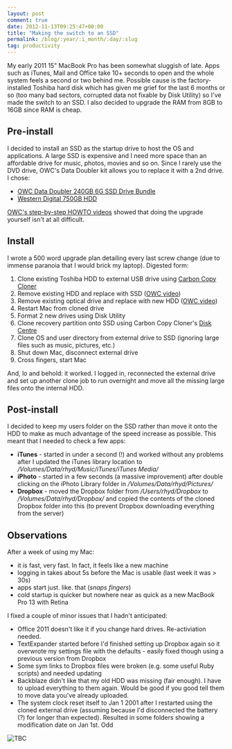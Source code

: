 ```yaml
---
layout: post
comment: true
date: 2012-11-13T09:25:47+00:00
title: "Making the switch to an SSD"
permalink: /blog/:year/:i_month/:day/:slug
tag: productivity
---
```

<p>My early 2011 15" MacBook Pro has been somewhat sluggish of late. Apps such as iTunes, Mail and Office take 10+ seconds to open and the whole system feels a second or two behind me. Possible cause is the factory-installed Toshiba hard disk which has given me grief for the last 6 months or so (too many bad sectors, corrupted data not fixable by Disk Utility) so I've made the switch to an SSD. I also decided to upgrade the RAM from 8GB to 16GB since RAM is cheap.</p>

<h2 id="preinstall">Pre-install</h2>

<p>I decided to install an SSD as the startup drive to host the OS and applications. A large SSD is expensive and I need more space than an affordable drive for music, photos, movies and so on. Since I rarely use the DVD drive, OWC's Data Doubler kit allows you to replace it with a 2nd drive. I chose:</p>

<ul>
<li><a href="http://eshop.macsales.com/item/OWC/DDMBSSD240/">OWC Data Doubler 240GB 6G SSD Drive Bundle</a></li>
<li><a href="http://wdc.com/en/products/products.aspx?id=800">Western Digital 750GB HDD</a></li>
</ul>

<p><a href="http://eshop.macsales.com/installvideos/macbookpro_15_unibody_early11/">OWC's step-by-step HOWTO videos</a> showed that doing the upgrade yourself isn't at all difficult.</p>

<h2 id="install">Install</h2>

<p>I wrote a 500 word upgrade plan detailing every last screw change (due to immense paranoia that I would brick my laptop). Digested form:</p>

<ol>
<li>Clone existing Toshiba HDD to external USB drive using <a href="http://www.bombich.com">Carbon Copy Cloner</a></li>
<li>Remove existing HDD and replace with SSD (<a href="http://eshop.macsales.com/installvideos/macbookpro_15_unibody_early11_hd_h/">OWC video</a>)</li>
<li>Remove existing optical drive and replace with new HDD (<a href="http://eshop.macsales.com/installvideos/macbookpro_15_unibody_early11_dd/">OWC video</a>)</li>
<li>Restart Mac from cloned drive</li>
<li>Format 2 new drives using Disk Utility</li>
<li>Clone recovery partition onto SSD using Carbon Copy Cloner's <a href="http://www.bombich.com/software/docs/CCC/en.lproj/advanced-strategies/the-disk-center.html">Disk Centre</a></li>
<li>Clone OS and user directory from external drive to SSD (ignoring large files such as music, pictures, etc.)</li>
<li>Shut down Mac, disconnect external drive</li>
<li>Cross fingers, start Mac</li>
</ol>

<p>And, lo and behold: it worked. I logged in, reconnected the external drive and set up another clone job to run overnight and move all the missing large files onto the internal HDD.</p>

<h2 id="postinstall">Post-install</h2>

<p>I decided to keep my users folder on the SSD rather than move it onto the HDD to make as much advantage of the speed increase as possible. This meant that I needed to check a few apps:</p>

<ul>
<li><strong>iTunes</strong> - started in under a second (!) and worked without any problems after I updated the iTunes library location to <em>/Volumes/Data/rhyd/Music/iTunes/iTunes Media/</em></li>
<li><strong>iPhoto</strong> -  started in a few seconds (a massive improvement) after double clicking on the iPhoto Library folder in <em>/Volumes/Data/rhyd/Pictures/</em></li>
<li><strong>Dropbox</strong> - moved the Dropbox folder from <em>/Users/rhyd/Dropbox</em> to <em>/Volumes/Data/rhyd/Dropbox/</em> and copied the contents of the cloned Dropbox folder into this (to prevent Dropbox downloading everything from the server)</li>
</ul>

<h2 id="observations">Observations</h2>

<p>After a week of using my Mac:</p>

<ul>
<li>it is fast, very fast. In fact, it feels like a new machine</li>
<li>logging in takes about 5s before the Mac is usable (last week it was > 30s)</li>
<li>apps start just. like. that (<em>snaps fingers</em>)</li>
<li>cold startup is quicker but nowhere near as quick as a new MacBook Pro 13 with Retina</li>
</ul>

<p>I fixed a couple of minor issues that I hadn't anticipated:</p>

<ul>
<li>Office 2011 doesn't like it if you change hard drives. Re-activiation needed.</li>
<li>TextExpander started before I'd finished setting up Dropbox again so it overwrote my settings file with the defaults - easily fixed though using a previous version from Dropbox</li>
<li>Some sym links to Dropbox files were broken (e.g. some useful Ruby scripts) and needed updating</li>
<li>Backblaze didn't like that my old HDD was missing (fair enough). I have to upload everything to them again. Would be good if you good tell them to move data you've already uploaded.  </li>
<li>The system clock reset itself to Jan 1 2001 after I restarted using the cloned external drive (assuming because I'd disconnected the battery (?) for longer than expected). Resulted in some folders showing a modification date on Jan 1st. Odd</li>
</ul>
  
<img src="/img/ssd+after.png" class="img-fluid" alt="TBC" loading="lazy">
